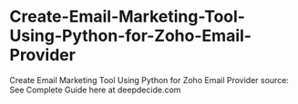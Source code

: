 # Create-Email-Marketing-Tool-Using-Python-for-Zoho-Email-Provider
Create Email Marketing Tool Using Python for Zoho Email Provider
source: See Complete Guide here at deepdecide.com
